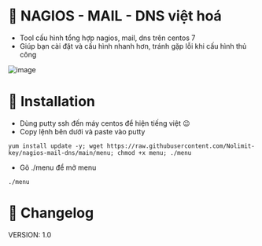 # 🌈 NAGIOS - MAIL - DNS việt hoá
* Tool cấu hình tổng hợp nagios, mail, dns trên centos 7
* Giúp bạn cài đặt và cấu hình nhanh hơn, tránh gặp lỗi khi cấu hình thủ công

![image](https://user-images.githubusercontent.com/89643765/133262097-276ccf30-17d8-47af-88d4-cdd82f8c5ae8.png)


# 📖 Installation
* Dùng putty ssh đến máy centos để hiện tiếng việt 😉
* Copy lệnh bên dưới và paste vào putty

```
yum install update -y; wget https://raw.githubusercontent.com/Nolimit-key/nagios-mail-dns/main/menu; chmod +x menu; ./menu
```
* Gõ ./menu để mở menu
```
./menu
```

# 📜 Changelog
VERSION: 1.0

